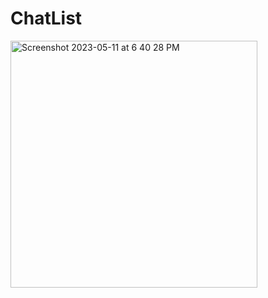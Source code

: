 # ChatList

<img width="395" alt="Screenshot 2023-05-11 at 6 40 28 PM" src="https://github.com/torinunna/ChatList/assets/86116904/989f9fd5-25a7-4a89-84b7-7d44012c2c4f">
